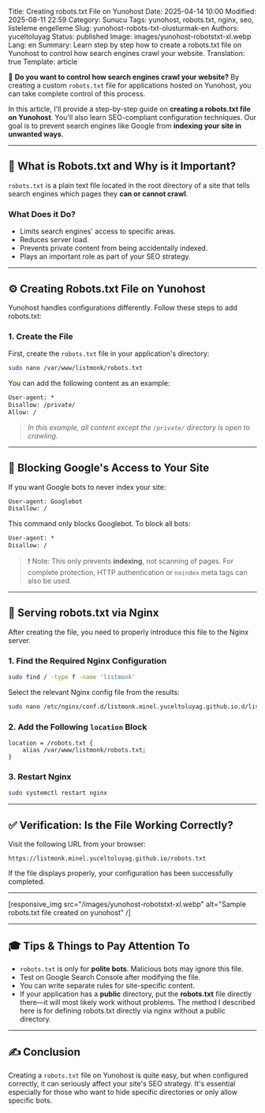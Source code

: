 Title: Creating robots.txt File on Yunohost
Date: 2025-04-14 10:00
Modified: 2025-08-11 22:59
Category: Sunucu
Tags: yunohost, robots.txt, nginx, seo, listeleme engelleme
Slug: yunohost-robots-txt-olusturmak-en
Authors: yuceltoluyag
Status: published
Image: images/yunohost-robotstxt-xl.webp
Lang: en
Summary: Learn step by step how to create a robots.txt file on Yunohost to control how search engines crawl your website.
Translation: true
Template: article

🚀 **Do you want to control how search engines crawl your website?** By creating a custom `robots.txt` file for applications hosted on Yunohost, you can take complete control of this process.

In this article, I'll provide a step-by-step guide on **creating a robots.txt file on Yunohost**. You'll also learn SEO-compliant configuration techniques. Our goal is to prevent search engines like Google from **indexing your site in unwanted ways**.

---

## 🤖 What is Robots.txt and Why is it Important?

`robots.txt` is a plain text file located in the root directory of a site that tells search engines which pages they **can or cannot crawl**.

### What Does it Do?

- Limits search engines' access to specific areas.
- Reduces server load.
- Prevents private content from being accidentally indexed.
- Plays an important role as part of your SEO strategy.

---

## ⚙️ Creating Robots.txt File on Yunohost

Yunohost handles configurations differently. Follow these steps to add robots.txt:

### 1. Create the File

First, create the `robots.txt` file in your application's directory:

```bash
sudo nano /var/www/listmonk/robots.txt
```

You can add the following content as an example:

```txt
User-agent: *
Disallow: /private/
Allow: /
```

> *In this example, all content except the `/private/` directory is open to crawling.*

---

## 🔐 Blocking Google's Access to Your Site

If you want Google bots to never index your site:

```txt
User-agent: Googlebot
Disallow: /
```

This command only blocks Googlebot. To block all bots:

```txt
User-agent: *
Disallow: /
```

> ❗ Note: This only prevents **indexing**, not scanning of pages. For complete protection, HTTP authentication or `noindex` meta tags can also be used.

---

## 🔧 Serving robots.txt via Nginx

After creating the file, you need to properly introduce this file to the Nginx server.

### 1. Find the Required Nginx Configuration

```bash
sudo find / -type f -name 'listmonk'
```

Select the relevant Nginx config file from the results:

```bash
sudo nano /etc/nginx/conf.d/listmonk.minel.yuceltoluyag.github.io.d/listmonk.conf
```

### 2. Add the Following `location` Block

```nginx
location = /robots.txt {
    alias /var/www/listmonk/robots.txt;
}
```

### 3. Restart Nginx

```bash
sudo systemctl restart nginx
```

---

## ✅ Verification: Is the File Working Correctly?

Visit the following URL from your browser:

```
https://listmonk.minel.yuceltoluyag.github.io/robots.txt
```

If the file displays properly, your configuration has been successfully completed.

---


[responsive_img src="/images/yunohost-robotstxt-xl.webp" alt="Sample robots.txt file created on yunohost" /]

---

## 🎓 Tips & Things to Pay Attention To

- `robots.txt` is only for **polite bots**. Malicious bots may ignore this file.
- Test on Google Search Console after modifying the file.
- You can write separate rules for site-specific content.
- If your application has a **public** directory, put the **robots.txt** file directly there—it will most likely work without problems. The method I described here is for defining robots.txt directly via nginx without a public directory.

---

## ✍️ Conclusion

Creating a `robots.txt` file on Yunohost is quite easy, but when configured correctly, it can seriously affect your site's SEO strategy. It's essential especially for those who want to hide specific directories or only allow specific bots.
